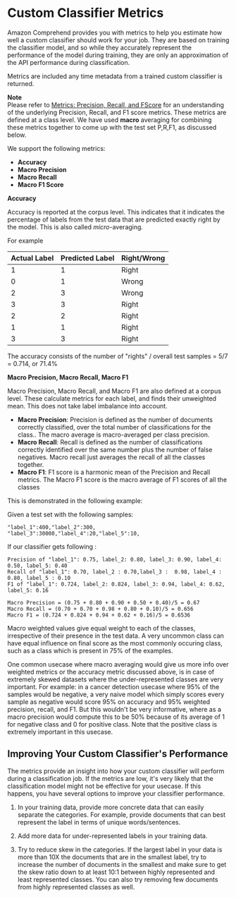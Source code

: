 # Custom Classifier Metrics<a name="cer-doc-class"></a>

Amazon Comprehend provides you with metrics to help you estimate how well a custom classifier should work for your job\. They are based on training the classifier model, and so while they accurately represent the performance of the model during training, they are only an approximation of the API performance during classification\. 

Metrics are included any time metadata from a trained custom classifier is returned\. 

**Note**  
Please refer to [Metrics: Precision, Recall, and FScore](https://scikit-learn.org/stable/modules/generated/sklearn.metrics.precision_recall_fscore_support.html) for an understanding of the underlying Precision, Recall, and F1 score metrics\. These metrics are defined at a class level\. We have used **macro** averaging for combining these metrics together to come up with the test set P,R,F1, as discussed below\.

We support the following metrics: 
+ **Accuracy**
+ **Macro Precision**
+ **Macro Recall**
+ **Macro F1 Score**

**Accuracy**

Accuracy is reported at the corpus level\. This indicates that it indicates the percentage of labels from the test data that are predicted exactly right by the model\. This is also called *micro*\-averaging\. 

For example


| Actual Label | Predicted Label | Right/Wrong | 
| --- | --- | --- | 
|  1  |  1  |  Right  | 
|  0  |  1  |  Wrong  | 
|  2  |  3  |  Wrong  | 
|  3  |  3  |  Right  | 
|  2  |  2  |  Right  | 
|  1  |  1  |  Right  | 
|  3  |  3  |  Right  | 

The accuracy consists of the number of "rights" / overall test samples = 5/7 = 0\.714, or 71\.4%

**Macro Precision, Macro Recall, Macro F1**

Macro Precision, Macro Recall, and Macro F1 are also defined at a corpus level\. These calculate metrics for each label, and finds their unweighted mean\. This does not take label imbalance into account\.
+ **Macro Precision**: Precision is defined as the number of documents correctly classified, over the total number of classifications for the class\.\. The macro average is macro\-averaged per class precision\.
+ **Macro Recall**: Recall is defined as the number of classifications correctly identified over the same number plus the number of false negatives\. Macro recall just averages the recall of all the classes together\.
+ **Macro F1**: F1 score is a harmonic mean of the Precision and Recall metrics\. The Macro F1 score is the macro average of F1 scores of all the classes

This is demonstrated in the following example:

Given a test set with the following samples:

```
"label_1":400,"label_2":300, "label_3":30000,"label_4":20,"label_5":10,
```

If our classifier gets following :

```
Precision of "label_1": 0.75, label_2: 0.80, label_3: 0.90, label_4: 0.50, label_5: 0.40
Recall of "label_1": 0.70, label_2 : 0.70,label_3 :  0.98, label_4 : 0.80, label_5 : 0.10
F1 of "label_1": 0.724, label_2: 0.824, label_3: 0.94, label_4: 0.62, label_5: 0.16

Macro Precision = (0.75 + 0.80 + 0.90 + 0.50 + 0.40)/5 = 0.67
Macro Recall = (0.70 + 0.70 + 0.98 + 0.80 + 0.10)/5 = 0.656
Macro F1 = (0.724 + 0.824 + 0.94 + 0.62 + 0.16)/5 = 0.6536
```

Macro weighted values give equal weight to each of the classes, irrespective of their presence in the test data\. A very uncommon class can have equal influence on final score as the most commonly occuring class, such as a class which is present in 75% of the examples\.

One common usecase where macro averaging would give us more info over weighted metrics or the accuracy metric discussed above, is in case of extremely skewed datasets where the under\-represented classes are very important\. For example: in a cancer detection usecase where 95% of the samples would be negative, a very naive model which simply scores every sample as negative would score 95% on accuracy and 95% weighted precision, recall, and F1\. But this wouldn't be very informative, where as a macro precision would compute this to be 50% because of its average of 1 for negative class and 0 for positive class\. Note that the positive class is extremely important in this usecase\. 

## Improving Your Custom Classifier's Performance<a name="improving-metrics-doc"></a>

The metrics provide an insight into how your custom classifier will perform during a classification job\. If the metrics are low, it's very likely that the classification model might not be effective for your usecase\. If this happens, you have several options to improve your classifier performance\.

1. In your training data, provide more concrete data that can easily separate the categories\. For example, provide documents that can best represent the label in terms of unique words/sentences\. 

1. Add more data for under\-represented labels in your training data\.

1. Try to reduce skew in the categories\. If the largest label in your data is more than 10X the documents that are in the smallest label, try to increase the number of documents in the smallest and make sure to get the skew ratio down to at least 10:1 between highly represented and least represented classes\. You can also try removing few documents from highly represented classes as well\.